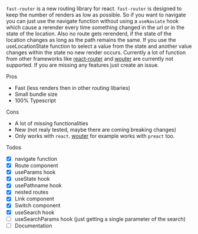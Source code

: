 `fast-router` is a new routing library for react.
`fast-router` is designed to keep the number of renders as low as possible.
So if you want to navigate you can just use the navigate function without using a `useNaviate` hook which cause a rerender every time something changed in the url or in the state of the location.
Also no route gets rerenderd, if the state of the location changes as long as the path remains the same.
If you use the useLocationState function to select a value from the state and another value changes within the state no new render occurs.
Currently a lot of function from other frameworks like [react-router](https://github.com/remix-run/react-router) and [wouter](https://github.com/molefrog/wouter) are currently not supported.
If you are missing any features just create an issue.

Pros
- Fast (less renders then in other routing libaries)
- Small bundle size
- 100% Typescript

Cons
- A lot of missing functionalities
- New (not realy tested, maybe there are coming breaking changes)
- Only works with `react`. [wouter](https://github.com/molefrog/wouter) for example works with `preact` too.

Todos
- [x] navigate function
- [x] Route component
- [x] useParams hook
- [x] useState hook
- [x] usePathname hook
- [x] nested routes
- [x] Link component
- [x] Switch component
- [x] useSearch hook
- [ ] useSearchParams hook (just getting a single parameter of the search)
- [ ] Documentation
